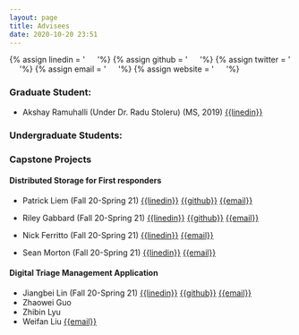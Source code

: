 ```yaml
---
layout: page
title: Advisees
date: 2020-10-20 23:51
---
```

{% assign linedin = ' &emsp; <i class="fa fa-linkedin"></i>'%}
{% assign github = ' &emsp; <i class="fa fa-github"></i>'%}
{% assign twitter = ' &emsp; <i class="fa fa-twitter"></i>'%}
{% assign email = ' &emsp; <i class="fa fa-envelope-o"></i>'%}
{% assign website = ' &emsp; <i class="fa fa-globe"></i>'%}




### Graduate Student:
- Akshay Ramuhalli (Under Dr. Radu Stoleru) (MS, 2019) [{{linedin}}](https://www.linkedin.com/in/akshay-ramuhally/)

### Undergraduate Students:




### Capstone Projects

#### Distributed Storage for First responders
- Patrick Liem (Fall 20-Spring 21) [{{linedin}}](https://www.linkedin.com/in/patrick-liem/)     [{{github}}](https://github.com/patrickliem)  [{{email}}](patrickliem00@gmail.com)

- Riley Gabbard (Fall 20-Spring 21) [{{linedin}}](https://www.linkedin.com/in/riley-gabbard-b01878130)     [{{github}}](https://github.com/RileyGabbard) [{{email}}](mailto:rileygabbard@gmail.com)

- Nick Ferritto (Fall 20-Spring 21) [{{linedin}}](https://www.linkedin.com/in/nick-ferritto-7509a1171/) [{{email}}](mailto:nferritto@att.net)

- Sean Morton (Fall 20-Spring 21) [{{linedin}}](https://www.linkedin.com/in/sean-morton-66685116b/)   [{{email}}](smorton684@gmail.com)


#### Digital Triage Management Application
- Jiangbei Lin (Fall 20-Spring 21) [{{linedin}}](https:/www.linkedin.com/in/jiangbei-lin-085aa81b9)     [{{github}}](https://github.com/linj16) [{{email}}](1072112733@qq.com)
- Zhaowei Guo
- Zhibin Lyu
- Weifan Liu  [{{email}}](mailto:1365225174@qq.com)
